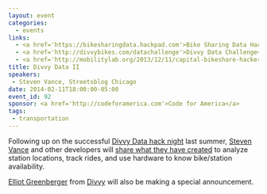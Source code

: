 ```yaml
---
layout: event
categories: 
  - events
links:
  - <a href='https://bikesharingdata.hackpad.com'>Bike Sharing Data Hackpad (official resource)</a>
  - <a href='http://divvybikes.com/datachallenge'>Divvy Data Challenge</a>
  - <a href='http://mobilitylab.org/2013/12/11/capital-bikeshare-hackers-pedal-their-wares-at-mobility-lab/'>Capital Bikeshare Hackers Pedal Their Wares at Mobility Lab</a>
title: Divvy Data II
speakers: 
 - Steven Vance, Streetsblog Chicago
date: 2014-02-11T18:00:00-05:00
event_id: 92
sponsor: <a href='http://codeforamerica.com'>Code for America</a>
tags: 
 - transportation
---
```


<p>Following up on the successful <a href='http://chi.streetsblog.org/2013/07/03/divvy-data-for-the-first-weekend/'>Divvy Data hack night</a> last summer, <a href='https://twitter.com/stevevance'>Steven Vance</a> and other developers will <a href='http://mobilitylab.org/2013/12/11/capital-bikeshare-hackers-pedal-their-wares-at-mobility-lab/'>share what they have created</a> to analyze station locations, track rides, and use hardware to know bike/station availability.</p><p><a href='https://twitter.com/elliotg'>Elliot Greenberger</a> from <a href='http://divvybikes.com/'>Divvy</a> will also be making a special announcement.</p>
